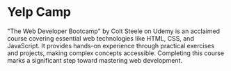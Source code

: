 # Yelp Camp

"The Web Developer Bootcamp" by Colt Steele on Udemy is an acclaimed course covering essential web technologies like HTML, CSS, and JavaScript. It provides hands-on experience through practical exercises and projects, making complex concepts accessible. Completing this course marks a significant step toward mastering web development.